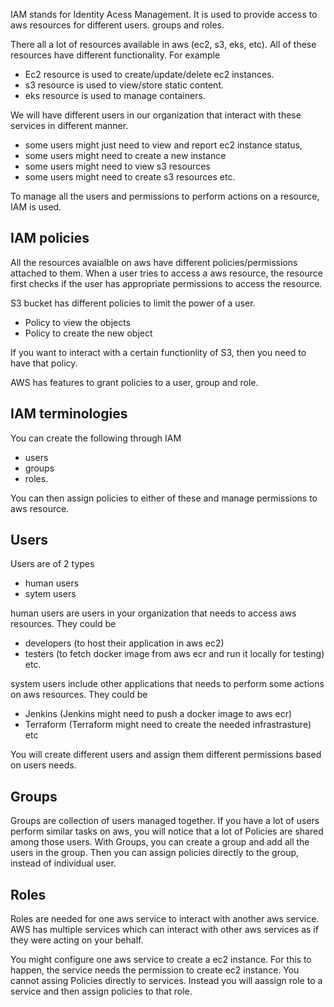 IAM stands for Identity Acess Management. It is used to provide access to aws resources for different users. groups and roles. 

There all a lot of resources available in aws (ec2, s3, eks, etc). All of these resources have different functionality. For example
- Ec2 resource is used to create/update/delete ec2 instances.
- s3 resource is used to view/store static content.
- eks resource is used to manage containers.

We will have different users in our organization that interact with these services in different manner.
- some users might just need to view and report ec2 instance status, 
- some users  might need to create a new instance
- some users might need to view s3 resources
- some users  might need to create s3 resources etc.  

To manage all the users and permissions to perform actions on a resource, IAM is used.

## IAM policies

All the resources avaialble on aws have different policies/permissions attached to them. When a user tries to access a aws resource, the resource first checks if the user has appropriate permissions to access the resource.

S3 bucket has different policies to limit the power of a user. 
- Policy to view the objects
- Policy to create the new object

If you want to interact with a certain functionlity of S3, then you need to have that policy. 

AWS has features to grant policies to a user, group and role.  

## IAM terminologies

You can create the following through IAM

- users
- groups 
- roles. 

You can then assign policies to either of these and manage permissions to aws resource.

## Users

Users are of 2 types
- human users
- sytem users

human users are users in your organization that needs to access aws resources. They could be 
- developers (to host their application in aws ec2)
- testers (to fetch docker image from aws ecr and run it locally for testing) etc.

system users include other applications that  needs to perform some actions on aws resources. They could be
- Jenkins (Jenkins might need to push a docker image to aws ecr)
- Terraform (Terraform might need to create the needed infrastrasture) etc 

You will create different users and assign them different permissions based on users needs.

## Groups

Groups are collection of users managed together.  If you have a lot of users perform similar tasks on aws, you will notice that a lot of Policies are shared among those users.  With Groups, you can create a group and add all the users in the group. Then you can assign policies directly to the group, instead of individual user.

## Roles

Roles are needed for one aws service to interact with another aws service. AWS has multiple services which can interact with other aws services as if they were acting on your behalf.  

You might configure one aws service to create a ec2 instance. For this to happen, the service needs the permission to create ec2 instance. You cannot assing Policies directly to services. Instead you will aassign role to a service and then assign policies to that role.  